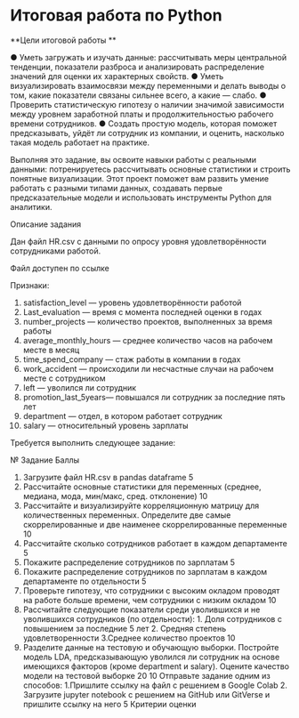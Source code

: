 # Итоговая работа по Python 
**Цели итоговой работы **

● Уметь загружать и изучать данные: рассчитывать меры центральной тенденции, показатели разброса и анализировать распределение значений для оценки их характерных свойств.
● Уметь визуализировать взаимосвязи между переменными и делать выводы о том, какие показатели связаны сильнее всего, а какие — слабо.
● Проверить статистическую гипотезу о наличии значимой зависимости между уровнем заработной платы и продолжительностью рабочего времени сотрудников.
● Создать простую модель, которая поможет предсказывать, уйдёт ли сотрудник из компании, и оценить, насколько такая модель работает на практике.

Выполняя это задание, вы освоите навыки работы с реальными данными: потренируетесь рассчитывать основные статистики и строить понятные визуализации. Этот проект поможет вам развить умение работать с разными типами данных, создавать первые предсказательные модели и использовать инструменты Python для аналитики.

Описание задания

Дан файл HR.csv с данными по опросу уровня удовлетворённости сотрудниками работой.

Файл доступен по ссылке

Признаки:

1. satisfaction_level — уровень удовлетворённости работой
2. Last_evaluation — время с момента последней оценки в годах
3. number_projects — количество проектов, выполненных за время работы
4. average_monthly_hours — среднее количество часов на рабочем месте в месяц
5. time_spend_company — стаж работы в компании в годах
6. work_accident — происходили ли несчастные случаи на рабочем месте с сотрудником
7. left — уволился ли сотрудник
8. promotion_last_5years— повышался ли сотрудник за последние пять лет
9. department — отдел, в котором работает сотрудник
10. salary — относительный уровень зарплаты

Требуется выполнить следующее задание:

№	Задание	Баллы
1.	Загрузите файл HR.csv в pandas dataframe	5
2.	Рассчитайте основные статистики для переменных (среднее, медиана, мода, мин/макс, сред. отклонение)	10
3.	Рассчитайте и визуализируйте корреляционную матрицу для количественных переменных. Определите две самые скоррелированные и две наименее скоррелированные переменные	10
4.	Рассчитайте сколько сотрудников работает в каждом департаменте	5
5.	Покажите распределение сотрудников по зарплатам	5
6.	Покажите распределение сотрудников по зарплатам в каждом департаменте по отдельности	5
7.	Проверьте гипотезу, что сотрудники с высоким окладом проводят на работе больше времени, чем сотрудники с низким окладом	10
8.	Рассчитайте следующие показатели среди уволившихся и не уволившихся сотрудников (по отдельности): 1. Доля сотрудников с повышением за последние 5 лет 2. Средняя степень удовлетворенности 3.Среднее количество проектов	10
9.	Разделите данные на тестовую и обучающую выборки. Постройте модель LDA, предсказывающую уволился ли сотрудник на основе имеющихся факторов (кроме department и salary). Оцените качество модели на тестовой выборке	20
10	Отправьте задание одним из способов: 1.Пришлите ссылку на файл с решением в Google Colab 2. Загрузите jupyter notebook с решением на GitHub или GitVerse и пришлите ссылку на него	5
Критерии оценки
